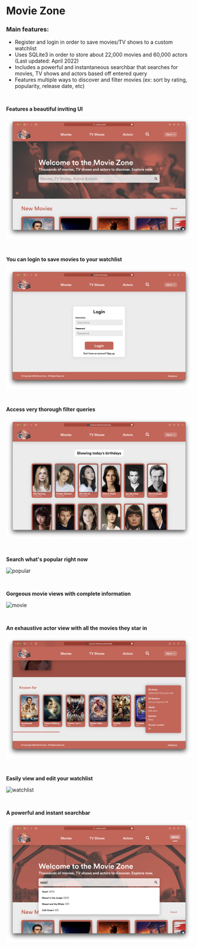 # Movie Zone

### Main features:

- Register and login in order to save movies/TV shows to a custom watchlist
- Uses SQLite3 in order to store about 22,000 movies and 60,000 actors (Last updated: April 2022)
- Includes a powerful and instantaneous searchbar that searches for movies, TV shows and actors based off entered query
- Features multiple ways to discover and filter movies (ex: sort by rating, popularity, release date, etc)

<br />

**Features a beautiful inviting UI**

![home](https://raw.githubusercontent.com/TahaInc/movie-zone/master/images/screenshot_1.png)

<br />

**You can login to save movies to your watchlist**

![login](https://raw.githubusercontent.com/TahaInc/movie-zone/master/images/screenshot_2.png)

<br />

**Access very thorough filter queries**

![birthday](https://raw.githubusercontent.com/TahaInc/movie-zone/master/images/screenshot_3.png)

<br />

**Search what's popular right now**

![popular](https://raw.githubusercontent.com/TahaInc/movie-zone/master/images/screenshot_4.png)

<br />

**Gorgeous movie views with complete information**

![movie](https://raw.githubusercontent.com/TahaInc/movie-zone/master/images/screenshot_5.png)

<br />

**An exhaustive actor view with all the movies they star in**

![actor](https://raw.githubusercontent.com/TahaInc/movie-zone/master/images/screenshot_6.png)

<br />

**Easily view and edit your watchlist**

![watchlist](https://raw.githubusercontent.com/TahaInc/movie-zone/master/images/screenshot_7.png)

<br />

**A powerful and instant searchbar**

![search](https://raw.githubusercontent.com/TahaInc/movie-zone/master/images/screenshot_8.png)

<br />
